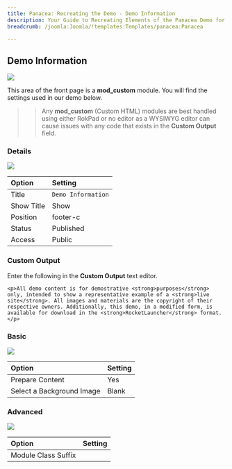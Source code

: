 ```yaml
---
title: Panacea: Recreating the Demo - Demo Information
description: Your Guide to Recreating Elements of the Panacea Demo for Joomla
breadcrumb: /joomla:Joomla/!templates:Templates/panacea:Panacea

---
```


Demo Information
-----

![][demo]

This area of the front page is a **mod_custom** module. You will find the settings used in our demo below.

>> Any **mod_custom** (Custom HTML) modules are best handled using either RokPad or no editor as a WYSIWYG editor can cause issues with any code that exists in the **Custom Output** field.

### Details

![][demo2]

| Option     | Setting            |
| :--------- | :----------------- |
| Title      | `Demo Information` |
| Show Title | Show               |
| Position   | footer-c           |
| Status     | Published          |
| Access     | Public             |

### Custom Output

Enter the following in the **Custom Output** text editor.

~~~
<p>All demo content is for demostrative <strong>purposes</strong> only, intended to show a representative example of a <strong>live site</strong>. All images and materials are the copyright of their respective owners. Additionally, this demo, in a modified form, is available for download in the <strong>RocketLauncher</strong> format.</p>
~~~

### Basic

![][demo3]

| Option                    | Setting     |
| :----------               | :---------- |
| Prepare Content           | Yes         |
| Select a Background Image | Blank       |

### Advanced

![][demo4]

| Option              | Setting     |
| :----------         | :---------- |
| Module Class Suffix |             |

[demo]: assets/demo_9.jpeg
[demo2]: assets/demo_9a.jpeg
[demo3]: assets/demo_9b.jpeg
[demo4]: assets/demo_9c.jpeg
